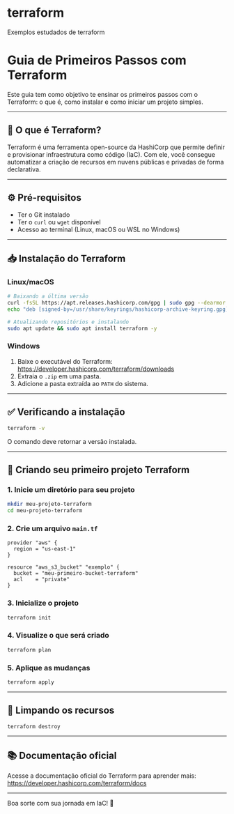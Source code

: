 # terraform
Exemplos estudados de terraform

# Guia de Primeiros Passos com Terraform

Este guia tem como objetivo te ensinar os primeiros passos com o Terraform: o que é, como instalar e como iniciar um projeto simples.

---

## 📘 O que é Terraform?

Terraform é uma ferramenta open-source da HashiCorp que permite definir e provisionar infraestrutura como código (IaC). Com ele, você consegue automatizar a criação de recursos em nuvens públicas e privadas de forma declarativa.

---

## ⚙️ Pré-requisitos

- Ter o Git instalado
- Ter o `curl` ou `wget` disponível
- Acesso ao terminal (Linux, macOS ou WSL no Windows)

---

## 📥 Instalação do Terraform

### Linux/macOS

```bash
# Baixando a última versão
curl -fsSL https://apt.releases.hashicorp.com/gpg | sudo gpg --dearmor -o /usr/share/keyrings/hashicorp-archive-keyring.gpg
echo "deb [signed-by=/usr/share/keyrings/hashicorp-archive-keyring.gpg] https://apt.releases.hashicorp.com $(lsb_release -cs) main" | sudo tee /etc/apt/sources.list.d/hashicorp.list

# Atualizando repositórios e instalando
sudo apt update && sudo apt install terraform -y
```

### Windows

1. Baixe o executável do Terraform: https://developer.hashicorp.com/terraform/downloads
2. Extraia o `.zip` em uma pasta.
3. Adicione a pasta extraída ao `PATH` do sistema.

---

## ✅ Verificando a instalação

```bash
terraform -v
```

O comando deve retornar a versão instalada.

---

## 🚀 Criando seu primeiro projeto Terraform

### 1. Inicie um diretório para seu projeto

```bash
mkdir meu-projeto-terraform
cd meu-projeto-terraform
```

### 2. Crie um arquivo `main.tf`

```hcl
provider "aws" {
  region = "us-east-1"
}

resource "aws_s3_bucket" "exemplo" {
  bucket = "meu-primeiro-bucket-terraform"
  acl    = "private"
}
```

### 3. Inicialize o projeto

```bash
terraform init
```

### 4. Visualize o que será criado

```bash
terraform plan
```

### 5. Aplique as mudanças

```bash
terraform apply
```

---

## 🧹 Limpando os recursos

```bash
terraform destroy
```

---

## 📚 Documentação oficial

Acesse a documentação oficial do Terraform para aprender mais: https://developer.hashicorp.com/terraform/docs

---

Boa sorte com sua jornada em IaC! 🚀

